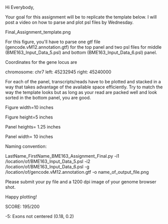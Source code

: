 Hi Everybody,

 

Your goal for this assignment will be to replicate the template below. I will post a video on how to parse and plot psl files by Wednesday.

Final_Assignment_template.png 

For this figure, you'll have to parse one gtf file (gencode.vM12.annotation.gtf) for the top panel and two psl files for middle (BME163_Input_Data_5.psl) and bottom (BME163_Input_Data_6.psl) panel.

Coordinates for the gene locus are

 

chromosome: chr7
left: 45232945
right: 45240000

 

For each of the panel, transcripts/reads have to be plotted and stacked in a way that takes advantage of the available space efficiently. Try to match the way the template looks but as long as your read are packed well and look sorted in the bottom panel, you are good.

Figure width=10 inches

Figure height=5 inches

 

Panel heights= 1.25 inches

Panel width= 10 inches

 

Naming convention:

LastName_FirstName_BME163_Assignment_Final.py -i1 /location/of/BME163_Input_Data_5.psl -i2 /location/of/BME163_Input_Data_6.psl -g  /location/of/gencode.vM12.annotation.gtf -o name_of_output_file.png

 

Please submit your py file and a 1200 dpi image of your genome browser shot.

Happy plotting!

SCORE: 195/200

-5: Exons not centered (0.18, 0.2)
